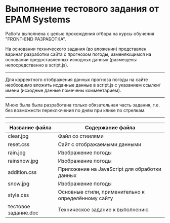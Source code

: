 # Выполнение тестового задания от EPAM Systems 
Работа выполнена с целью прохождения отбора на курсы обучения "FRONT-END РАЗРАБОТКА".

На основании технического задания (во вложении) представлен варинат разработки сайта с прогнозом погоды, изменяющимся на основании предоставленных исходных данных (размещены непосредственно в script.js).
***
Для корректного отображения данных прогноза погоды на сайте необходимо вложить исданные данные в script.js с указанием ссылки/имени (исходные данные помечены комментарием).
***
Мною была была разработана только обязательная часть задания, т.е. без возможнсти переключения по дням при клике по стрелкам.
***
Название файла       | Содержание файла
---------------------|----------------------
clear.jpg            | Файл со стиилями 
reset.css            | Сайт с отображаемыми данными
rain.jpg             | Изображение погоды
rainsnow.jpg         | Изображение погоды
addition.css         | Приложение на JavaScript для обработки данных
snow.jpg             | Изображение погоды
style.css            | Основные стили, применительно к определённому сайту
тестовое задание.doc | Техническое задание к выполнению

